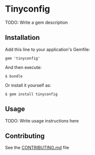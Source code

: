 # Tinyconfig

TODO: Write a gem description

## Installation

Add this line to your application's Gemfile:

    gem 'tinyconfig'

And then execute:

    $ bundle

Or install it yourself as:

    $ gem install tinyconfig

## Usage

TODO: Write usage instructions here

## Contributing

See the [CONTRIBUTING.md](CONTRIBUTING.md) file
